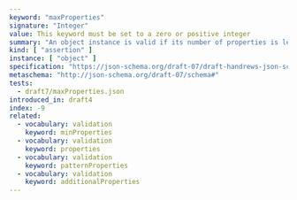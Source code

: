 ```yaml
---
keyword: "maxProperties"
signature: "Integer"
value: This keyword must be set to a zero or positive integer
summary: "An object instance is valid if its number of properties is less than, or equal to, the value of this keyword."
kind: [ "assertion" ]
instance: [ "object" ]
specification: "https://json-schema.org/draft-07/draft-handrews-json-schema-validation-01#rfc.section.6.5.1"
metaschema: "http://json-schema.org/draft-07/schema#"
tests:
  - draft7/maxProperties.json
introduced_in: draft4
index: -9
related:
  - vocabulary: validation
    keyword: minProperties
  - vocabulary: validation
    keyword: properties
  - vocabulary: validation
    keyword: patternProperties
  - vocabulary: validation
    keyword: additionalProperties
---
```


